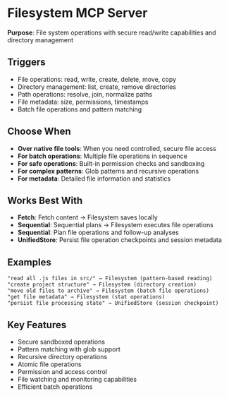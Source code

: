 # Filesystem MCP Server

**Purpose**: File system operations with secure read/write capabilities and directory management

## Triggers
- File operations: read, write, create, delete, move, copy
- Directory management: list, create, remove directories
- Path operations: resolve, join, normalize paths
- File metadata: size, permissions, timestamps
- Batch file operations and pattern matching

## Choose When
- **Over native file tools**: When you need controlled, secure file access
- **For batch operations**: Multiple file operations in sequence
- **For safe operations**: Built-in permission checks and sandboxing
- **For complex patterns**: Glob patterns and recursive operations
- **For metadata**: Detailed file information and statistics

## Works Best With
- **Fetch**: Fetch content → Filesystem saves locally
- **Sequential**: Sequential plans → Filesystem executes file operations
- **Sequential**: Plan file operations and follow-up analyses
- **UnifiedStore**: Persist file operation checkpoints and session metadata

## Examples
```
"read all .js files in src/" → Filesystem (pattern-based reading)
"create project structure" → Filesystem (directory creation)
"move old files to archive" → Filesystem (batch file operations)
"get file metadata" → Filesystem (stat operations)
"persist file processing state" → UnifiedStore (session checkpoint)
```

## Key Features
- Secure sandboxed operations
- Pattern matching with glob support
- Recursive directory operations
- Atomic file operations
- Permission and access control
- File watching and monitoring capabilities
- Efficient batch operations
